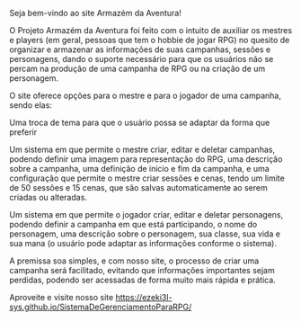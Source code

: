 Seja bem-vindo ao site Armazém da Aventura!

O Projeto Armazém da Aventura foi feito com o intuito de auxiliar os mestres e players (em geral, pessoas que tem o hobbie de jogar RPG) no quesito de organizar e armazenar as informações 
de suas campanhas, sessões e personagens, dando o suporte necessário para que os usuários não se percam na produção de uma campanha de RPG ou na criação de um personagem.

O site oferece opções para o mestre e para o jogador de uma campanha, sendo elas:

Uma troca de tema para que o usuário possa se adaptar da forma que preferir

Um sistema em que permite o mestre criar, editar e deletar campanhas, podendo definir uma imagem para representação do RPG, uma descrição sobre a campanha, uma definição de inicio e 
fim da campanha, e uma configuração que permite o mestre criar sessões e cenas, tendo um limite de 50 sessões e 15 cenas, que são salvas automaticamente ao serem criadas ou alteradas.

Um sistema em que permite o jogador criar, editar e deletar personagens, podendo definir a campanha em que está participando, o nome do personagem, uma descrição sobre o 
personagem, sua classe, sua vida e sua mana (o usuário pode adaptar as informações conforme o sistema).

A premissa soa simples, e com nosso site, o processo de criar uma campanha será facilitado, evitando que informações importantes sejam perdidas, podendo ser acessadas de forma muito
mais rápida e prática.

Aproveite e visite nosso site <https://ezeki3l-sys.github.io/SistemaDeGerenciamentoParaRPG/>
